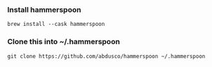 ### Install hammerspoon
```
brew install --cask hammerspoon
```

### Clone this into ~/.hammerspoon

```
git clone https://github.com/abdusco/hammerspoon ~/.hammerspoon
```